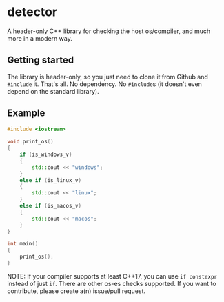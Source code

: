 # detector
A header-only C++ library for checking the host os/compiler, and much more in a modern way.


## Getting started
The library is header-only, so you just need to clone it from Github and `#include` it. That's all. No dependency. No `#include`s (it doesn't even depend on the standard library).


## Example

``` c++
#include <iostream>
    
void print_os()
{
    if (is_windows_v)
    {
        std::cout << "windows";
    }
    else if (is_linux_v)
    {
        std::cout << "linux";
    }
    else if (is_macos_v)
    {
        std::cout << "macos";
    }
}

int main()
{
    print_os();
}
```

NOTE: If your compiler supports at least C++17, you can use `if constexpr` instead of just `if`.
There are other os-es checks supported. If you want to contribute, please create a(n) issue/pull request.
